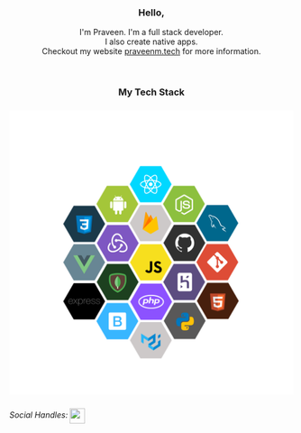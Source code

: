 <h3 align="center"> Hello, </h3>
<p align="center">
  I'm Praveen. I'm a full stack developer.<br> I also create native apps.<br> Checkout my website <a href="https://praveenm.tech">praveenm.tech</a> for more information.
</p>

<br>

<h3 align="center"> My Tech Stack </h3>
<h3 align="center"> <img src="https://github.com/PraveenM24/PraveenM24/blob/master/Techstack1.png"> </h3> 

###### Social Handles: <a href="https://linktr.ee/Praveenm"><img src="https://img.icons8.com/color/452/linktree.png" width="27" height="27" align="center"></a> 

</p>
